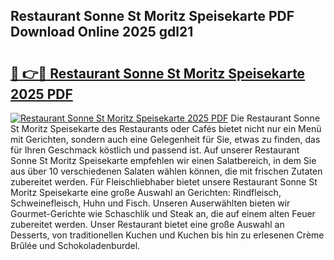 ## Restaurant Sonne St Moritz Speisekarte PDF Download Online 2025 gdl21

# <h2><a href="http://gcb06q9.nevu.top/?p=Restaurant+Sonne+St+Moritz+Speisekarte">🔗 👉🔴 Restaurant Sonne St Moritz Speisekarte 2025 PDF</a></h2>

[![Restaurant Sonne St Moritz Speisekarte 2025 PDF](https://i.imgur.com/dBaPXMq.png)](http://gcb06q9.nevu.top/?p=Restaurant+Sonne+St+Moritz+Speisekarte)
Die Restaurant Sonne St Moritz Speisekarte des Restaurants oder Cafés bietet nicht nur ein Menü mit Gerichten, sondern auch eine Gelegenheit für Sie, etwas zu finden, das für Ihren Geschmack köstlich und passend ist. Auf unserer Restaurant Sonne St Moritz Speisekarte empfehlen wir einen Salatbereich, in dem Sie aus über 10 verschiedenen Salaten wählen können, die mit frischen Zutaten zubereitet werden. Für Fleischliebhaber bietet unsere Restaurant Sonne St Moritz Speisekarte eine große Auswahl an Gerichten: Rindfleisch, Schweinefleisch, Huhn und Fisch. Unseren Auserwählten bieten wir Gourmet-Gerichte wie Schaschlik und Steak an, die auf einem alten Feuer zubereitet werden. Unser Restaurant bietet eine große Auswahl an Desserts, von traditionellen Kuchen und Kuchen bis hin zu erlesenen Crème Brûlée und Schokoladenburdel.
